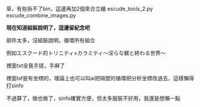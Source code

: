 草，有些拆不了bin，這邊再加2個來合立繪
escude_tools_2.py
escude_combine_images.py

**現在知道組裝說明了，這邊留紀念吧**

部件太多，沒組裝說明，循環所有組合

例如エスクード的トリニティ×カラミティ～淫らな躾と終わる世界～

裡面txt全我手搓，手麻了

裡面lsf是有坐標的，理論上也可以叫ai把隔壁的循環把分析坐標改過去，這樣懶得打sinfo

不過算了，做也做了，sinfo確實方便，但太多服裝不好用，我還是想懶一點
